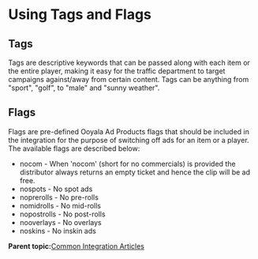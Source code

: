 # Using Tags and Flags

## Tags

Tags are descriptive keywords that can be passed along with each item or the entire player, making it easy for the traffic department to target campaigns against/away from certain content. Tags can be anything from "sport", "golf", to "male" and "sunny weather".

## Flags

Flags are pre-defined Ooyala Ad Products flags that should be included in the integration for the purpose of switching off ads for an item or a player. The available flags are described below:

-   nocom - When 'nocom' \(short for no commercials\) is provided the distributor always returns an empty ticket and hence the clip will be ad free.
-   nospots - No spot ads
-   noprerolls - No pre-rolls
-   nomidrolls - No mid-rolls
-   nopostrolls - No post-rolls
-   nooverlays - No overlays
-   noskins - No inskin ads

**Parent topic:**[Common Integration Articles](../../../oadtech/ad_serving/dg/common_integration.md)

